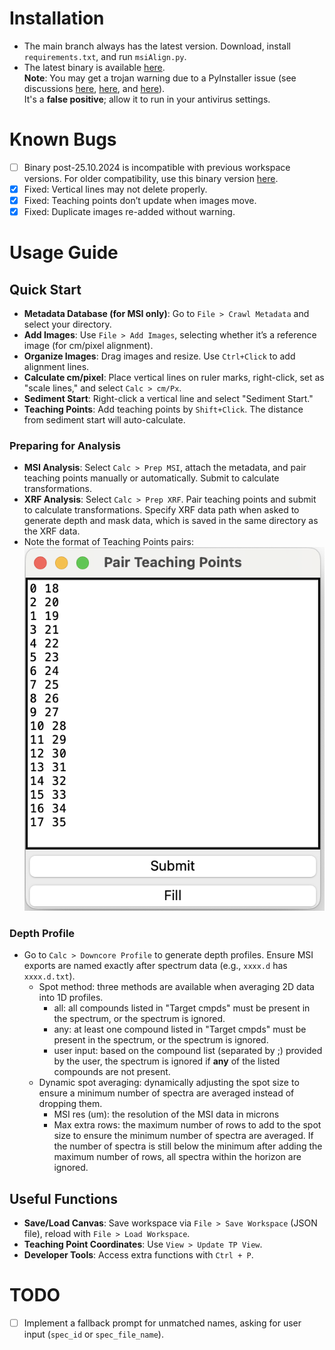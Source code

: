 
# Installation

- The main branch always has the latest version. Download, install `requirements.txt`, and run `msiAlign.py`.
- The latest binary is available [here](https://github.com/weimin-liu/msiAlign/releases/latest).  
  **Note**: You may get a trojan warning due to a PyInstaller issue (see discussions 
  [here](https://stackoverflow.com/questions/43777106/program-made-with-pyinstaller-now-seen-as-a-trojan-horse-by-avg), 
  [here](https://stackoverflow.com/questions/64788656/exe-file-made-with-pyinstaller-being-reported-as-a-virus-threat-by-windows-defen), 
  and [here](https://github.com/pyinstaller/pyinstaller/issues/5854)).  
  It's a **false positive**; allow it to run in your antivirus settings.

# Known Bugs

- [ ] Binary post-25.10.2024 is incompatible with previous workspace versions. For older compatibility, use this binary version [here](https://github.com/weimin-liu/msiAlign/releases/tag/v1.0.2).
- [x] Fixed: Vertical lines may not delete properly.
- [x] Fixed: Teaching points don’t update when images move.
- [x] Fixed: Duplicate images re-added without warning.

# Usage Guide

## Quick Start

- **Metadata Database (for MSI only)**: Go to `File > Crawl Metadata` and select your directory.
- **Add Images**: Use `File > Add Images`, selecting whether it’s a reference image (for cm/pixel alignment).
- **Organize Images**: Drag images and resize. Use `Ctrl+Click` to add alignment lines.
- **Calculate cm/pixel**: Place vertical lines on ruler marks, right-click, set as "scale lines," and select `Calc > cm/Px`.
- **Sediment Start**: Right-click a vertical line and select "Sediment Start."
- **Teaching Points**: Add teaching points by `Shift+Click`. The distance from sediment start will auto-calculate.

### Preparing for Analysis
- **MSI Analysis**: Select `Calc > Prep MSI`, attach the metadata, and pair teaching points manually or automatically. Submit to calculate transformations.
- **XRF Analysis**: Select `Calc > Prep XRF`. Pair teaching points and submit to calculate transformations. Specify XRF data path when asked to generate depth and mask data, which is saved in the same directory as the XRF data.
- Note the format of Teaching Points pairs: ![TP Pair Format](./imgs/Screenshot%202024-03-14%20at%2014.21.28.png)

### Depth Profile
- Go to `Calc > Downcore Profile` to generate depth profiles. Ensure MSI exports are named exactly after spectrum data (e.g., `xxxx.d` has `xxxx.d.txt`).
  - Spot method: three methods are available when averaging 2D data into 1D profiles.
    - all: all compounds listed in "Target cmpds" must be present in the spectrum, or the spectrum is ignored.
    - any: at least one compound listed in "Target cmpds" must be present in the spectrum, or the spectrum is ignored.
    - user input: based on the compound list (separated by ;) provided by the user, the spectrum is ignored if **any** of the listed compounds are not present.
  - Dynamic spot averaging: dynamically adjusting the spot size to ensure a minimum number of spectra are averaged instead of dropping them.
    - MSI res (um): the resolution of the MSI data in microns
    - Max extra rows: the maximum number of rows to add to the spot size to ensure the minimum number of spectra are averaged. If the number of spectra is still below the minimum after adding the maximum number of rows, all spectra within the horizon are ignored.

## Useful Functions
- **Save/Load Canvas**: Save workspace via `File > Save Workspace` (JSON file), reload with `File > Load Workspace`.
- **Teaching Point Coordinates**: Use `View > Update TP View`.
- **Developer Tools**: Access extra functions with `Ctrl + P`.

# TODO

- [ ] Implement a fallback prompt for unmatched names, asking for user input (`spec_id` or `spec_file_name`). 
